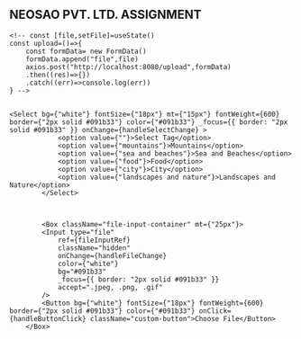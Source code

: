 ##  NEOSAO PVT. LTD. ASSIGNMENT



<!-- <div>
    //     <input type="file" onChange={(e)=>setFile(e.target.files[0])} />
    //     <button type='button' onClick={upload} >upload</button>
    // </div> -->


    <!-- const [file,setFile]=useState()
    const upload=()=>{
        const formData= new FormData()
        formData.append("file",file)
        axios.post("http://localhost:8080/upload",formData)
        .then((res)=>{})
        .catch((err)=>console.log(err))
    } -->


    <Select bg={"white"} fontSize={"18px"} mt={"15px"} fontWeight={600} border={"2px solid #091b33"} color={"#091b33"} _focus={{ border: "2px solid #091b33" }} onChange={handleSelectChange} >
                <option value={""}>Select Tag</option>
                <option value={"mountains"}>Mountains</option>
                <option value={"sea and beaches"}>Sea and Beaches</option>
                <option value={"food"}>Food</option>
                <option value={"city"}>City</option>
                <option value={"landscapes and nature"}>Landscapes and Nature</option>
            </Select>



            <Box className="file-input-container" mt={"25px"}>
            <Input type="file"
                ref={fileInputRef}
                className="hidden"
                onChange={handleFileChange}
                color={"white"}
                bg="#091b33"
                _focus={{ border: "2px solid #091b33" }}
                accept=".jpeg, .png, .gif"
            />
            <Button bg={"white"} fontSize={"18px"} fontWeight={600} border={"2px solid #091b33"} color={"#091b33"} onClick={handleButtonClick} className="custom-button">Choose File</Button>
        </Box>